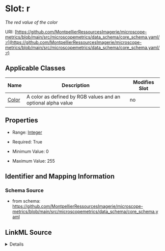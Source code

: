 # Slot: r


_The red value of the color_



URI: [https://github.com/MontpellierRessourcesImagerie/microscope-metrics/blob/main/src/microscopemetrics/data_schema/core_schema.yaml/:r](https://github.com/MontpellierRessourcesImagerie/microscope-metrics/blob/main/src/microscopemetrics/data_schema/core_schema.yaml/:r)



<!-- no inheritance hierarchy -->




## Applicable Classes

| Name | Description | Modifies Slot |
| --- | --- | --- |
[Color](Color.md) | A color as defined by RGB values and an optional alpha value |  no  |







## Properties

* Range: [Integer](Integer.md)

* Required: True

* Minimum Value: 0

* Maximum Value: 255





## Identifier and Mapping Information







### Schema Source


* from schema: https://github.com/MontpellierRessourcesImagerie/microscope-metrics/blob/main/src/microscopemetrics/data_schema/core_schema.yaml




## LinkML Source

<details>
```yaml
name: r
description: The red value of the color
from_schema: https://github.com/MontpellierRessourcesImagerie/microscope-metrics/blob/main/src/microscopemetrics/data_schema/core_schema.yaml
rank: 1000
multivalued: false
ifabsent: int(128)
alias: r
owner: Color
domain_of:
- Color
range: integer
required: true
minimum_value: 0
maximum_value: 255

```
</details>